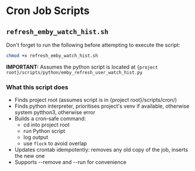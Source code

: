 # Cron Job Scripts

## `refresh_emby_watch_hist.sh`

Don't forget to run the following before attempting to execute the script:
```sh
chmod +x refresh_emby_watch_hist.sh
```
**IMPORTANT:** Assumes the python script is located at `{project root}/scripts/python/emby_refresh_user_watch_hist.py`

### What this script does

- Finds project root (assumes script is in {project root}/scripts/cron/)
- Finds python interpreter, prioritises project's venv if available, otherwise system pytthon3, otherwise error
- Builds a cron-safe command:
    - cd into project root
    - run Python script
    - log output
    - use `flock` to avoid overlap
- Updates crontab idempotently: removes any old copy of the job, inserts the new one
- Supports --remove and --run for convenience

